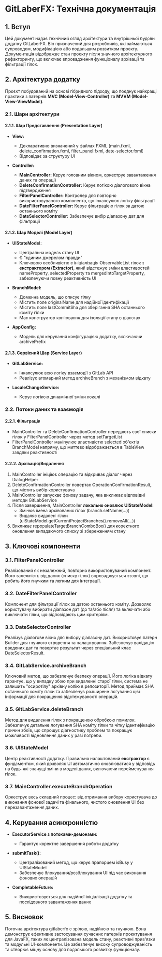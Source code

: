 # GitLaberFX: Технічна документація

## 1. Вступ

Цей документ надає технічний огляд архітектури та внутрішньої будови додатку GitLaberFX. Він призначений для розробників, які займаються супроводом, модифікацією або подальшим розвитком проєкту. Документація відображає стан проєкту після значного архітектурного рефакторингу, що включає впровадження функціоналу архівації та фільтрації гілок.

## 2. Архітектура додатку

Проєкт побудований на основі гібридного підходу, що поєднує найкращі практики з патернів **MVC (Model-View-Controller)** та **MVVM (Model-View-ViewModel)**.

### 2.1. Шари архітектури

#### 2.1.1. Шар Представлення (Presentation Layer)

- **View:** 
  - Декларативно визначений у файлах FXML (main.fxml, delete_confirmation.fxml, filter_panel.fxml, date-selector.fxml)
  - Відповідає за структуру UI

- **Controller:**
  - **MainController:** Керує головним вікном, оркеструє завантаження даних та операції
  - **DeleteConfirmationController:** Керує логікою діалогового вікна підтвердження
  - **FilterPanelController:** Контролер для повторно використовуваного компонента, що інкапсулює логіку фільтрації
  - **DateFilterPanelController:** Керує фільтрацією гілок за датою останнього коміту
  - **DateSelectorController:** Забезпечує вибір діапазону дат для фільтрації

#### 2.1.2. Шар Моделі (Model Layer)

- **UIStateModel:** 
  - Центральна модель стану UI
  - Є "єдиним джерелом правди"
  - Ключовою особливістю є ініціалізація ObservableList гілок з **екстрактором (Extractor)**, який відстежує зміни властивостей nameProperty, selectedProperty та mergedIntoTargetProperty, забезпечуючи повну реактивність UI

- **BranchModel:** 
  - Доменна модель, що описує гілку
  - Містить поле originalName для надійної ідентифікації
  - Містить поле lastCommitSha для зберігання SHA останнього коміту гілки
  - Має конструктор копіювання для ізоляції стану в діалогах

- **AppConfig:** 
  - Модель для керування конфігурацією додатку, включаючи archivePrefix

#### 2.1.3. Сервісний Шар (Service Layer)

- **GitLabService:** 
  - Інкапсулює всю логіку взаємодії з GitLab API
  - Реалізує атомарний метод archiveBranch з механізмом відкату

- **LocaleChangeService:** 
  - Керує логікою динамічної зміни локалі

### 2.2. Потоки даних та взаємодія

#### 2.2.1. Фільтрація

- MainController та DeleteConfirmationController передають свої списки гілок у FilterPanelController через метод setTargetList
- FilterPanelController маніпулює властивістю selected об'єктів BranchModel напряму, що миттєво відображається в TableView завдяки реактивності

#### 2.2.2. Архівація/Видалення

1. MainController ініціює операцію та відкриває діалог через DialogHelper
2. DeleteConfirmationController повертає OperationConfirmationResult, що містить вибір користувача
3. MainController запускає фонову задачу, яка викликає відповідні методи GitLabService
4. Після завершення, MainController **локально оновлює UIStateModel**:
   - Змінює імена архівованих гілок (branch.setName(...))
   - Видаляє видалені гілки (uiStateModel.getCurrentProjectBranches().removeAll(...))
5. Викликає repopulateTargetBranchComboBox() для коректного оновлення випадаючого списку зі збереженням стану

## 3. Ключові компоненти

### 3.1. FilterPanelController

Реалізований як незалежний, повторно використовуваний компонент. Його залежність від даних (списку гілок) впроваджується ззовні, що робить його гнучким та легким для інтеграції.

### 3.2. DateFilterPanelController

Компонент для фільтрації гілок за датою останнього коміту. Дозволяє користувачу вибирати діапазон дат (до та/або після) та включати або виключати гілки, що відповідають цим критеріям.

### 3.3. DateSelectorController

Реалізує діалогове вікно для вибору діапазону дат. Використовує патерн Builder для гнучкого створення та налаштування. Забезпечує валідацію введених дат та повертає результат через спеціальний клас DateSelectorResult.

### 3.4. GitLabService.archiveBranch

Ключовий метод, що забезпечує безпеку операції. Його логіка відкату гарантує, що у випадку збою при видаленні старої гілки, система не залишить "осиротілу" архівну копію в репозиторії. Метод приймає SHA останнього коміту гілки та забезпечує розширене логування цієї інформації для покращення відстежуваності операцій.

### 3.5. GitLabService.deleteBranch

Метод для видалення гілок з покращеною обробкою помилок. Забезпечує детальне логування SHA коміту гілки та чітку ідентифікацію причин збоїв, що спрощує діагностику проблем та покращує можливості відновлення даних у разі потреби.

### 3.6. UIStateModel

Центр реактивності додатку. Правильно налаштований **екстрактор** є фундаментом, який дозволяє UI автоматично оновлюватися у відповідь на будь-які значущі зміни в моделі даних, включаючи перейменування гілок.

### 3.7. MainController.executeBranchOperation

Оркеструє весь складний процес: від отримання вибору користувача до виконання фонової задачі та фінального, чистого оновлення UI без перезавантаження даних.

## 4. Керування асинхронністю

- **ExecutorService з потоками-демонами:** 
  - Гарантує коректне завершення роботи додатку

- **submitTask():** 
  - Централізований метод, що керує прапорцем isBusy у UIStateModel
  - Забезпечує блокування/розблокування UI під час виконання фонових операцій

- **CompletableFuture:** 
  - Використовується для надійної ініціалізації додатку та послідовного завантаження даних

## 5. Висновок

Поточна архітектура gitlaberfx є зрілою, надійною та гнучкою. Вона демонструє ефективне застосування сучасних патернів проєктування для JavaFX, таких як централізована модель стану, реактивні прив'язки та модульні UI-компоненти. Це забезпечує високу супроводжуваність та створює міцну основу для подальшого розвитку функціоналу.
